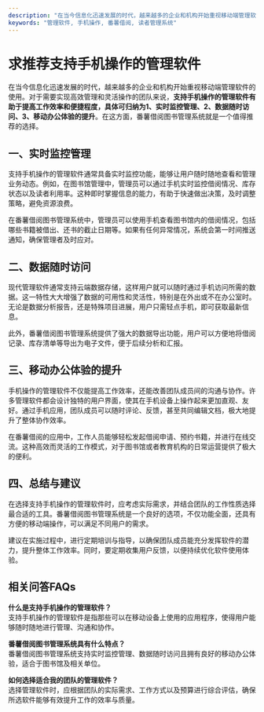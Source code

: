 ```yaml
---
description: "在当今信息化迅速发展的时代，越来越多的企业和机构开始重视移动端管理软件的使用。对于需要实现高效管理和灵活操作的团队来说，**支持手机操作的管理软件有助于提高工作效率和便捷程度，具体可归纳为1、实时监控管理、2、数据随时访问、3、移动办公体验的提升**。在这方面，番薯借阅图书管理系统就是一个值得推荐的选择。"
keywords: "管理软件, 手机操作, 番薯借阅, 读者管理系统"
---
```

# 求推荐支持手机操作的管理软件

在当今信息化迅速发展的时代，越来越多的企业和机构开始重视移动端管理软件的使用。对于需要实现高效管理和灵活操作的团队来说，**支持手机操作的管理软件有助于提高工作效率和便捷程度，具体可归纳为1、实时监控管理、2、数据随时访问、3、移动办公体验的提升**。在这方面，番薯借阅图书管理系统就是一个值得推荐的选择。

## 一、实时监控管理

支持手机操作的管理软件通常具备实时监控功能，能够让用户随时随地查看和管理业务动态。例如，在图书馆管理中，管理员可以通过手机实时监控借阅情况、库存状态以及读者利用率。这种即时掌握信息的能力，有助于快速做出决策，及时调整策略，避免资源浪费。

在番薯借阅图书管理系统中，管理员可以使用手机查看图书馆内的借阅情况，包括哪些书籍被借出、还书的截止日期等。如果有任何异常情况，系统会第一时间推送通知，确保管理者及时应对。

## 二、数据随时访问

现代管理软件通常支持云端数据存储，这样用户就可以随时通过手机访问所需的数据。这一特性大大增强了数据的可用性和灵活性，特别是在外出或不在办公室时。无论是数据分析报告，还是特殊项目进展，用户只需轻点手机，即可获取最新信息。

此外，番薯借阅图书管理系统提供了强大的数据导出功能，用户可以方便地将借阅记录、库存清单等导出为电子文件，便于后续分析和汇报。

## 三、移动办公体验的提升

手机操作的管理软件不仅能提高工作效率，还能改善团队成员间的沟通与协作。许多管理软件都会设计独特的用户界面，使其在手机设备上操作起来更加直观、友好。通过手机应用，团队成员可以随时评论、反馈，甚至共同编辑文档，极大地提升了整体协作效率。

在番薯借阅的应用中，工作人员能够轻松发起借阅申请、预约书籍，并进行在线交流。这种高效而灵活的工作模式，对于图书馆或者教育机构的日常运营提供了极大的便利。

## 四、总结与建议

在选择支持手机操作的管理软件时，应考虑实际需求，并结合团队的工作性质选择最合适的工具。番薯借阅图书管理系统是一个良好的选项，不仅功能全面，还具有方便的移动端操作，可以满足不同用户的需求。

建议在实施过程中，进行定期培训与指导，以确保团队成员能充分发挥软件的潜力，提升整体工作效率。同时，要定期收集用户反馈，以便持续优化软件使用体验。

## 相关问答FAQs

**什么是支持手机操作的管理软件？**  
支持手机操作的管理软件是指那些可以在移动设备上使用的应用程序，使得用户能够随时随地进行管理、沟通和协作。

**番薯借阅图书管理系统具有什么特点？**  
番薯借阅图书管理系统支持实时监控管理、数据随时访问且拥有良好的移动办公体验，适合于图书馆及相关单位。

**如何选择适合我的团队的管理软件？**  
选择管理软件时，应根据团队的实际需求、工作方式以及预算进行综合评估，确保所选软件能够有效提升工作的效率与质量。
